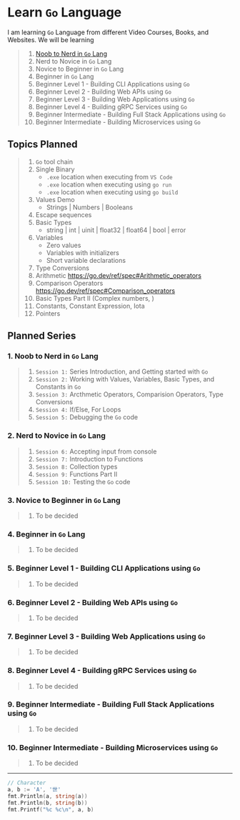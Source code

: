 # Learn `Go` Language

I am learning `Go` Language from different Video Courses, Books, and Websites. We will be learning

> 1. [Noob to Nerd in `Go` Lang](#1-noob-to-nerd-in-go-lang)
> 1. Nerd to Novice in `Go` Lang
> 1. Novice to Beginner in `Go` Lang
> 1. Beginner in `Go` Lang
> 1. Beginner Level 1 - Building CLI Applications using `Go`
> 1. Beginner Level 2 - Building Web APIs using `Go`
> 1. Beginner Level 3 - Building Web Applications using `Go`
> 1. Beginner Level 4 - Building gRPC Services using `Go`
> 1. Beginner Intermediate - Building Full Stack Applications using `Go`
> 1. Beginner Intermediate - Building Microservices using `Go`

## Topics Planned

> 1. `Go` tool chain
> 1. Single Binary
>    - `.exe` location when executing from `VS Code`
>    - `.exe` location when executing using `go run`
>    - `.exe` location when executing using `go build`
> 1. Values Demo
>    - Strings | Numbers | Booleans
> 1. Escape sequences
> 1. Basic Types
>    - string | int | uinit | float32 | float64 | bool | error
> 1. Variables
>    - Zero values
>    - Variables with initializers
>    - Short variable declarations
> 1. Type Conversions
> 1. Arithmetic <https://go.dev/ref/spec#Arithmetic_operators>
> 1. Comparison Operators <https://go.dev/ref/spec#Comparison_operators>
> 1. Basic Types Part II (Complex numbers, )
> 1. Constants, Constant Expression, Iota
> 1. Pointers

## Planned Series

### 1. Noob to Nerd in `Go` Lang

>1. `Session 1:` Series Introduction, and Getting started with `Go`
>1. `Session 2:` Working with Values, Variables, Basic Types, and Constants in `Go`
>1. `Session 3:` Arcthmetic Operators, Comparision Operators, Type Conversions
>1. `Session 4:` If/Else, For Loops
>1. `Session 5:` Debugging the `Go` code

### 2. Nerd to Novice in `Go` Lang

>1. `Session 6:` Accepting input from console
>1. `Session 7:` Introduction to Functions
>1. `Session 8:` Collection types
>1. `Session 9:` Functions Part II
>1. `Session 10:` Testing the `Go` code

### 3. Novice to Beginner in `Go` Lang

>1. To be decided

### 4. Beginner in `Go` Lang

>1. To be decided

### 5. Beginner Level 1 - Building CLI Applications using `Go`

>1. To be decided

### 6. Beginner Level 2 - Building Web APIs using `Go`

>1. To be decided

### 7. Beginner Level 3 - Building Web Applications using `Go`

>1. To be decided

### 8. Beginner Level 4 - Building gRPC Services using `Go`

>1. To be decided

### 9. Beginner Intermediate - Building Full Stack Applications using `Go`

>1. To be decided

### 10. Beginner Intermediate - Building Microservices using `Go`

>1. To be decided

---

```go
// Character
a, b := 'A', '世'
fmt.Println(a, string(a))
fmt.Println(b, string(b))
fmt.Printf("%c %c\n", a, b)
```
